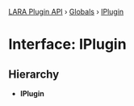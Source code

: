 [LARA Plugin API](../README.md) › [Globals](../globals.md) › [IPlugin](iplugin.md)

# Interface: IPlugin

## Hierarchy

* **IPlugin**
